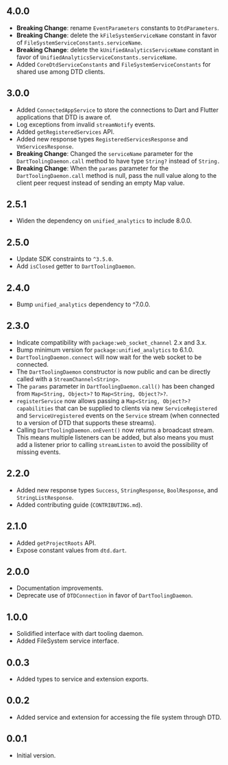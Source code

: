 ## 4.0.0
- **Breaking Change**: rename `EventParameters` constants to `DtdParameters`.
- **Breaking Change**: delete the `kFileSystemServiceName` constant in favor of
`FileSystemServiceConstants.serviceName`.
- **Breaking Change**: delete the `kUnifiedAnalyticsServiceName` constant in
favor of `UnifiedAnalyticsServiceConstants.serviceName`.
- Added `CoreDtdServiceConstants` and `FileSystemServiceConstants` for shared
use among DTD clients.

## 3.0.0

- Added `ConnectedAppService` to store the connections to Dart and Flutter
applications that DTD is aware of.
- Log exceptions from invalid `streamNotify` events.
- Added `getRegisteredServices` API.
- Added new response types `RegisteredServicesResponse` and
`VmServicesResponse`.
- **Breaking Change**: Changed the `serviceName` parameter for the
`DartToolingDaemon.call` method to have type `String?` instead of `String.`
- **Breaking Change**: When the `params` parameter for the
`DartToolingDaemon.call` method is null, pass the null value along to the client
peer request instead of sending an empty Map value.

## 2.5.1

- Widen the dependency on `unified_analytics` to include 8.0.0.

## 2.5.0

- Update SDK constraints to `^3.5.0`.
- Add `isClosed` getter to `DartToolingDaemon`.

## 2.4.0

- Bump `unified_analytics` dependency to ^7.0.0.

## 2.3.0

- Indicate compatibility with `package:web_socket_channel` 2.x and 3.x.
- Bump minimum version for `package:unified_analytics` to 6.1.0.
- `DartToolingDaemon.connect` will now wait for the web socket to be connected.
- The `DartToolingDaemon` constructor is now public and can be directly called
  with a `StreamChannel<String>`.
- The `params` parameter in `DartToolingDaemon.call()` has been changed from
  `Map<String, Object>?` to `Map<String, Object?>?`.
- `registerService` now allows passing a `Map<String, Object?>? capabilities`
  that can be supplied to clients via new `ServiceRegistered` and
  `ServiceUregistered` events on the `Service` stream (when connected to a
  version of DTD that supports these streams).
- Calling `DartToolingDaemon.onEvent()` now returns a broadcast stream. This
  means multiple listeners can be added, but also means you must add a listener
  prior to calling `streamListen` to avoid the possibility of missing events.

## 2.2.0

- Added new response types `Success`, `StringResponse`, `BoolResponse`, and `StringListResponse`.
- Added contributing guide (`CONTRIBUTING.md`).

## 2.1.0

- Added `getProjectRoots` API.
- Expose constant values from `dtd.dart`.

## 2.0.0

- Documentation improvements.
- Deprecate use of `DTDConnection` in favor of `DartToolingDaemon`.

## 1.0.0

- Solidified interface with dart tooling daemon.
- Added FileSystem service interface.

## 0.0.3

- Added types to service and extension exports.

## 0.0.2

- Added service and extension for accessing the file system through DTD.

## 0.0.1

- Initial version.
